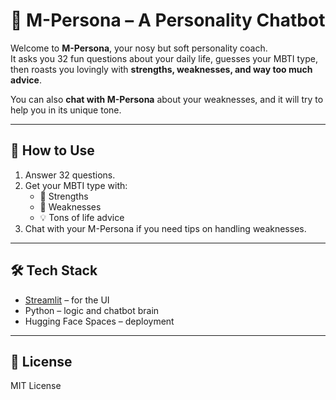 # 🤖 M-Persona – A Personality Chatbot

Welcome to **M-Persona**, your nosy but soft personality coach.  
It asks you 32 fun questions about your daily life, guesses your MBTI type,  
then roasts you lovingly with **strengths, weaknesses, and way too much advice**.  

You can also **chat with M-Persona** about your weaknesses, and it will try to help you in its unique tone.

---

## 🚀 How to Use
1. Answer 32 questions.
2. Get your MBTI type with:
   - 🌟 Strengths  
   - 😬 Weaknesses  
   - 💡 Tons of life advice  
3. Chat with your M-Persona if you need tips on handling weaknesses.  

---

## 🛠 Tech Stack
- [Streamlit](https://streamlit.io) – for the UI  
- Python – logic and chatbot brain  
- Hugging Face Spaces – deployment  

---

## 📜 License
MIT License 

